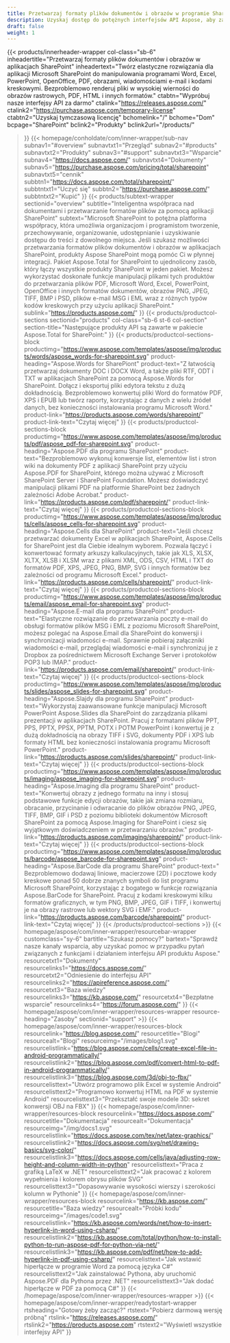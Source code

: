 ```yaml
---
title: Przetwarzaj formaty plików dokumentów i obrazów w programie SharePoint
description: Uzyskaj dostęp do potężnych interfejsów API Aspose, aby zautomatyzować edytowanie, konwertowanie i przetwarzanie formatów plików dokumentów i obrazów w aplikacjach SharePoint.
draft: false
weight: 1
---
```

{{< products/innerheader-wrapper col-class="sb-6"
  inheadertitle="Przetwarzaj formaty plików dokumentów i obrazów w aplikacjach SharePoint"
  inheadertext="Twórz elastyczne rozwiązania dla aplikacji Microsoft SharePoint do manipulowania programami Word, Excel, PowerPoint, OpenOffice, PDF, obrazami, wiadomościami e-mail i kodami kreskowymi. Bezproblemowo renderuj pliki w wysokiej wierności do obrazów rastrowych, PDF, HTML i innych formatów."
  ctabtn="Wypróbuj nasze interfejsy API za darmo"
  ctalink="https://releases.aspose.com/"
  ctalink2="https://purchase.aspose.com/temporary-license"
  ctabtn2="Uzyskaj tymczasową licencję"
  bchomelink="/"
  bchome="Dom"
  bcpage="SharePoint"
  bclink2="Produkty"
  bclink2url="/products/"
  >}}
  {{< homepage/conholdate/com/inner-wrapper/sub-nav 
subnav1="#overview"
subnavtxt1="Przegląd" 
subnav2="#products"
subnavtxt2="Produkty" 
subnav3="#support"
subnavtxt3="Wsparcie" 
subnav4="https://docs.aspose.com/"
subnavtxt4="Dokumenty" 
subnav5="https://purchase.aspose.com/pricing/total/sharepoint"
subnavtxt5="cennik" 
subbtn1="https://docs.aspose.com/total/sharepoint/"
subbtntxt1="Uczyć się"
subbtn2="https://purchase.aspose.com/"
subbtntxt2="Kupić"
>}}
   {{< products/subtext-wrapper
   sectionid="overview" 
   subtitle="Inteligentna współpraca nad dokumentami i przetwarzanie formatów plików za pomocą aplikacji SharePoint"
   subtext="Microsoft SharePoint to potężna platforma współpracy, która umożliwia organizacjom i programistom tworzenie, przechowywanie, organizowanie, udostępnianie i uzyskiwanie dostępu do treści z dowolnego miejsca. Jeśli szukasz możliwości przetwarzania formatów plików dokumentów i obrazów w aplikacjach SharePoint, produkty Aspose SharePoint mogą pomóc Ci w płynnej integracji. Pakiet Aspose.Total for SharePoint to ujednolicony zasób, który łączy wszystkie produkty SharePoint w jeden pakiet. Możesz wykorzystać doskonałe funkcje manipulacji plikami tych produktów do przetwarzania plików PDF, Microsoft Word, Excel, PowerPoint, OpenOffice i innych formatów dokumentów, obrazów PNG, JPEG, TIFF, BMP i PSD, plików e-mail MSG i EML wraz z różnych typów kodów kreskowych przy użyciu aplikacji SharePoint."
   sublink="https://products.aspose.com/"
   >}} 
{{< products/productcol-sections
sectionid="products" 
col-class="sb-6 st-6 col-section"
section-title="Następujące produkty API są zawarte w pakiecie Aspose.Total for SharePoint:"
>}}
{{< products/productcol-sections-block
productimg="https://www.aspose.com/templates/aspose/img/products/words/aspose_words-for-sharepoint.svg"
product-heading="Aspose.Words for SharePiont"
product-text="Z łatwością przetwarzaj dokumenty DOC i DOCX Word, a także pliki RTF, ODT i TXT w aplikacjach SharePoint za pomocą Aspose.Words for SharePoint. Dołącz i eksportuj pliki edytora tekstu z dużą dokładnością. Bezproblemowo konwertuj pliki Word do formatów PDF, XPS i EPUB lub twórz raporty, korzystając z danych z wielu źródeł danych, bez konieczności instalowania programu Microsoft Word."
product-link="https://products.aspose.com/words/sharepoint/"
product-link-text="Czytaj więcej"
>}}
{{< products/productcol-sections-block
productimg="https://www.aspose.com/templates/aspose/img/products/pdf/aspose_pdf-for-sharepoint.svg"
product-heading="Aspose.PDF dla programu SharePoint"
product-text="Bezproblemowo wykonuj konwersje list, elementów list i stron wiki na dokumenty PDF z aplikacji SharePoint przy użyciu Aspose.PDF for SharePoint, którego można używać z Microsoft SharePoint Server i SharePoint Foundation. Możesz doświadczyć manipulacji plikami PDF na platformie SharePoint bez żadnych zależności Adobe Acrobat."
product-link="https://products.aspose.com/pdf/sharepoint/"
product-link-text="Czytaj więcej"
>}}
{{< products/productcol-sections-block
productimg="https://www.aspose.com/templates/aspose/img/products/cells/aspose_cells-for-sharepoint.svg"
product-heading="Aspose.Cells dla SharePoint"
product-text="Jeśli chcesz przetwarzać dokumenty Excel w aplikacjach SharePoint, Aspose.Cells for SharePoint jest dla Ciebie idealnym wyborem. Pozwala łączyć i konwertować formaty arkuszy kalkulacyjnych, takie jak XLS, XLSX, XLTX, XLSB i XLSM wraz z plikami XML, ODS, CSV, HTML i TXT do formatów PDF, XPS, JPEG, PNG, BMP, SVG i innych formatów bez zależności od programu Microsoft Excel."
product-link="https://products.aspose.com/cells/sharepoint/"
product-link-text="Czytaj więcej"
>}}
{{< products/productcol-sections-block
productimg="https://www.aspose.com/templates/aspose/img/products/email/aspose_email-for-sharepoint.svg"
product-heading="Aspose.E-mail dla programu SharePoint"
product-text="Elastyczne rozwiązanie do przetwarzania poczty e-mail do obsługi formatów plików MSG i EML z poziomu Microsoft SharePoint, możesz polegać na Aspose.Email dla SharePoint do konwersji i synchronizacji wiadomości e-mail. Sprawnie pobieraj załączniki wiadomości e-mail, przeglądaj wiadomości e-mail i synchronizuj je z Dropbox za pośrednictwem Microsoft Exchange Server i protokołów POP3 lub IMAP."
product-link="https://products.aspose.com/email/sharepoint/"
product-link-text="Czytaj więcej"
>}}
{{< products/productcol-sections-block
productimg="https://www.aspose.com/templates/aspose/img/products/slides/aspose_slides-for-sharepoint.svg"
product-heading="Aspose.Slajdy dla programu SharePoint"
product-text="Wykorzystaj zaawansowane funkcje manipulacji Microsoft PowerPoint Aspose.Slides dla SharePoint do zarządzania plikami prezentacji w aplikacjach SharePoint. Pracuj z formatami plików PPT, PPS, PPTX, PPSX, PPTM, POTX i POTM PowerPoint i konwertuj je z dużą dokładnością na obrazy TIFF i SVG, dokumenty PDF i XPS lub formaty HTML bez konieczności instalowania programu Microsoft PowerPoint."
product-link="https://products.aspose.com/slides/sharepoint/"
product-link-text="Czytaj więcej"
>}}
{{< products/productcol-sections-block
productimg="https://www.aspose.com/templates/aspose/img/products/imaging/aspose_imaging-for-sharepoint.svg"
product-heading="Aspose.Imaging dla programu SharePoint"
product-text="Konwertuj obrazy z jednego formatu na inny i stosuj podstawowe funkcje edycji obrazów, takie jak zmiana rozmiaru, obracanie, przycinanie i odwracanie do plików obrazów PNG, JPEG, TIFF, BMP, GIF i PSD z poziomu biblioteki dokumentów Microsoft SharePoint za pomocą Aspose.Imaging for SharePoint i ciesz się wyjątkowym doświadczeniem w przetwarzaniu obrazów."
product-link="https://products.aspose.com/imaging/sharepoint/"
product-link-text="Czytaj więcej"
>}}
{{< products/productcol-sections-block
productimg="https://www.aspose.com/templates/aspose/img/products/barcode/aspose_barcode-for-sharepoint.svg"
product-heading="Aspose.BarCode dla programu SharePoint"
product-text=" Bezproblemowo dodawaj liniowe, macierzowe (2D) i pocztowe kody kreskowe ponad 50 dobrze znanych symboli do list programu Microsoft SharePoint, korzystając z bogatego w funkcje rozwiązania Aspose.BarCode for SharePoint. Pracuj z kodami kreskowymi kilku formatów graficznych, w tym PNG, BMP, JPEG, GIF i TIFF, i konwertuj je na obrazy rastrowe lub wektory SVG i EMF."
product-link="https://products.aspose.com/barcode/sharepoint/"
product-link-text="Czytaj więcej"
>}} 
{{< /products/productcol-sections >}}
{{< homepage/aspose/com/inner-wrapper/resourcebar-wrapper
customclass="sy-6"
bartitle="Szukasz pomocy?"
bartext="Sprawdź nasze kanały wsparcia, aby uzyskać pomoc w przypadku pytań związanych z funkcjami i działaniem interfejsu API produktu Aspose."
resourcetxt1="Dokumenty"
resourcelinks1="https://docs.aspose.com/"
resourcetxt2="Odniesienie do interfejsu API"
resourcelinks2="https://apireference.aspose.com/"
resourcetxt3="Baza wiedzy"
resourcelinks3="https://kb.aspose.com/"
resourcetxt4="Bezpłatne wsparcie"
resourcelinks4="https://forum.aspose.com/"
>}}
{{< homepage/aspose/com/inner-wrapper/resources-wrapper
resource-heading="Zasoby"
sectionid="support" >}}
{{< homepage/aspose/com/inner-wrapper/resources-block
resourcelink="https://blog.aspose.com/"
resourcetitle="Blogi"
resourcealt="Blogi"
resourceimg="/images/blog1.svg"
resourcelistlink="https://blog.aspose.com/cells/create-excel-file-in-android-programmatically/"
resourcelistlink2="https://blog.aspose.com/pdf/convert-html-to-pdf-in-android-programmatically/"
resourcelistlink3="https://blog.aspose.com/3d/obj-to-fbx/"
resourcelisttext="Utwórz programowo plik Excel w systemie Android"
resourcelisttext2="Programowo konwertuj HTML na PDF w systemie Android"
resourcelisttext3="Przekształć swoje modele 3D: sekret konwersji OBJ na FBX"
>}}
{{< homepage/aspose/com/inner-wrapper/resources-block
resourcelink="https://docs.aspose.com/"
resourcetitle="Dokumentacja"
resourcealt="Dokumentacja"
resourceimg="/img/docs1.svg"
resourcelistlink="https://docs.aspose.com/tex/net/latex-graphics/"
resourcelistlink2="https://docs.aspose.com/svg/net/drawing-basics/svg-color/"
resourcelistlink3="https://docs.aspose.com/cells/java/adjusting-row-height-and-column-width-in-python"
resourcelisttext="Praca z grafiką LaTeX w .NET"
resourcelisttext2="Jak pracować z kolorem wypełnienia i kolorem obrysu plików SVG"
resourcelisttext3="Dopasowywanie wysokości wierszy i szerokości kolumn w Pythonie"
>}}
{{< homepage/aspose/com/inner-wrapper/resources-block
resourcelink="https://kb.aspose.com/"
resourcetitle="Baza wiedzy"
resourcealt="Próbki kodu"
resourceimg="/images/code1.svg"
resourcelistlink="https://kb.aspose.com/words/net/how-to-insert-hyperlink-in-word-using-csharp/"
resourcelistlink2="https://kb.aspose.com/total/python/how-to-install-python-to-run-aspose-pdf-for-python-via-net/"
resourcelistlink3="https://kb.aspose.com/pdf/net/how-to-add-hyperlink-in-pdf-using-csharp/"
resourcelisttext="Jak wstawić hiperłącze w programie Word za pomocą języka C#"
resourcelisttext2="Jak zainstalować Pythona, aby uruchomić Aspose.PDF dla Pythona przez .NET"
resourcelisttext3="Jak dodać hiperłącze w PDF za pomocą C#"
>}}
{{< /homepage/aspose/com/inner-wrapper/resources-wrapper >}}
{{< homepage/aspose/com/inner-wrapper/readytostart-wrapper
rtsheading="Gotowy żeby zacząć?"
rtstext="Pobierz darmową wersję próbną"
rtslink="https://releases.aspose.com/"
rtslink2="https://products.aspose.com"
rtstext2="Wyświetl wszystkie interfejsy API" 
>}}
